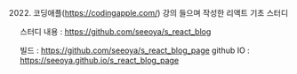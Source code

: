 
2022. 코딩애플(https://codingapple.com/) 강의 들으며 작성한 리액트 기초 스터디


스터디 내용 : https://github.com/seeoya/s_react_blog

빌드 : https://github.com/seeoya/s_react_blog_page
github IO : https://seeoya.github.io/s_react_blog_page
